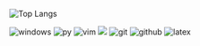![Top Langs](https://github-readme-stats.vercel.app/api/top-langs/?username=Aranchev&size_weight=0.5&count_weight=0.5)


![windows](https://skillicons.dev/icons?i=windows&theme=dark)
![py](https://skillicons.dev/icons?i=py&theme=dark)
![vim](https://skillicons.dev/icons?i=vim&theme=dark)
![](https://camo.githubusercontent.com/3eb9e6ac3da189203ce4d36b2b22432ff16b22396ef12abd74acf6cf3b63d6d8/68747470733a2f2f696d672e69636f6e73382e636f6d2f3f73697a653d34382669643d4a3053674d577a417871466a26666f726d61743d706e67)
![git](https://skillicons.dev/icons?i=git&theme=dark)
![github](https://skillicons.dev/icons?i=github&theme=dark)
![latex](https://skillicons.dev/icons?i=latex&theme=dark)


<!--check out 
> [Kalkovski's github front page](https://github.com/Georgi-Kalkovski)

> [k1lgor's](https://github.com/k1lgor)


sertificates

softuni courses

projects

> it looks like i have to make projects so i can have something on github, that people can look at. Make them easy to be used from other peopls.
> > Miguel's ting
> > My webscraping project
> > Dictionary creator?

languages anchor

tech stack
> see what you know
> see what'll come out on the tech chart -->
